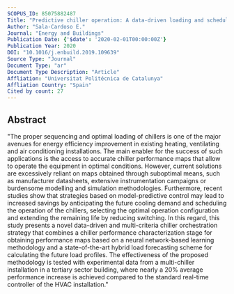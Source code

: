 ```yaml
---
SCOPUS_ID: 85075882487
Title: "Predictive chiller operation: A data-driven loading and scheduling approach"
Author: "Sala-Cardoso E."
Journal: "Energy and Buildings"
Publication Date: {'$date': '2020-02-01T00:00:00Z'}
Publication Year: 2020
DOI: "10.1016/j.enbuild.2019.109639"
Source Type: "Journal"
Document Type: "ar"
Document Type Description: "Article"
Affliation: "Universitat Politécnica de Catalunya"
Affliation Country: "Spain"
Cited by count: 27
---
```


## Abstract
"The proper sequencing and optimal loading of chillers is one of the major avenues for energy efficiency improvement in existing heating, ventilating and air conditioning installations. The main enabler for the success of such applications is the access to accurate chiller performance maps that allow to operate the equipment in optimal conditions. However, current solutions are excessively reliant on maps obtained through suboptimal means, such as manufacturer datasheets, extensive instrumentation campaigns or burdensome modelling and simulation methodologies. Furthermore, recent studies show that strategies based on model-predictive control may lead to increased savings by anticipating the future cooling demand and scheduling the operation of the chillers, selecting the optimal operation configuration and extending the remaining life by reducing switching. In this regard, this study presents a novel data-driven and multi-criteria chiller orchestration strategy that combines a chiller performance characterization stage for obtaining performance maps based on a neural network-based learning methodology and a state-of-the-art hybrid load forecasting scheme for calculating the future load profiles. The effectiveness of the proposed methodology is tested with experimental data from a multi-chiller installation in a tertiary sector building, where nearly a 20% average performance increase is achieved compared to the standard real-time controller of the HVAC installation."
